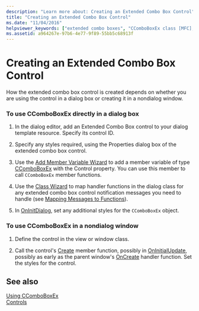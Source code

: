 ```yaml
---
description: "Learn more about: Creating an Extended Combo Box Control"
title: "Creating an Extended Combo Box Control"
ms.date: "11/04/2016"
helpviewer_keywords: ["extended combo boxes", "CComboBoxEx class [MFC], creating extended combo box controls", "extended combo boxes [MFC], creating"]
ms.assetid: a964267e-97b6-4e77-9f89-55bb5c68913f
---
```

# Creating an Extended Combo Box Control

How the extended combo box control is created depends on whether you are using the control in a dialog box or creating it in a nondialog window.

### To use CComboBoxEx directly in a dialog box

1. In the dialog editor, add an Extended Combo Box control to your dialog template resource. Specify its control ID.

1. Specify any styles required, using the Properties dialog box of the extended combo box control.

1. Use the [Add Member Variable Wizard](../ide/adding-a-member-variable-visual-cpp.md) to add a member variable of type [CComboBoxEx](reference/ccomboboxex-class.md) with the Control property. You can use this member to call `CComboBoxEx` member functions.

1. Use the [Class Wizard](reference/mfc-class-wizard.md) to map handler functions in the dialog class for any extended combo box control notification messages you need to handle (see [Mapping Messages to Functions](reference/mapping-messages-to-functions.md)).

1. In [OnInitDialog](reference/cdialog-class.md#oninitdialog), set any additional styles for the `CComboBoxEx` object.

### To use CComboBoxEx in a nondialog window

1. Define the control in the view or window class.

1. Call the control's [Create](reference/ctabctrl-class.md#create) member function, possibly in [OnInitialUpdate](reference/cview-class.md#oninitialupdate), possibly as early as the parent window's [OnCreate](reference/cwnd-class.md#oncreate) handler function. Set the styles for the control.

## See also

[Using CComboBoxEx](using-ccomboboxex.md)<br/>
[Controls](controls-mfc.md)
